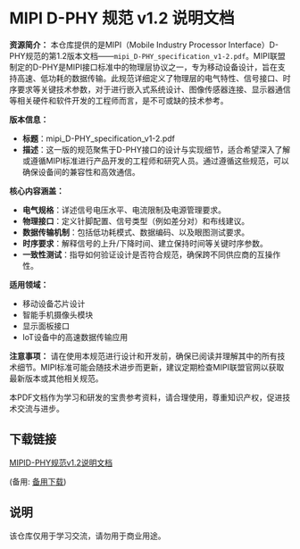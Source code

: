 # MIPI D-PHY 规范 v1.2 说明文档

**资源简介：**
本仓库提供的是MIPI（Mobile Industry Processor Interface）D-PHY规范的第1.2版本文档——`mipi_D-PHY_specification_v1-2.pdf`。MIPI联盟制定的D-PHY是MIPI接口标准中的物理层协议之一，专为移动设备设计，旨在支持高速、低功耗的数据传输。此规范详细定义了物理层的电气特性、信号接口、时序要求等关键技术参数，对于进行嵌入式系统设计、图像传感器连接、显示器通信等相关硬件和软件开发的工程师而言，是不可或缺的技术参考。

**版本信息：**
- **标题**：mipi_D-PHY_specification_v1-2.pdf
- **描述**：这一版的规范聚焦于D-PHY接口的设计与实现细节，适合希望深入了解或遵循MIPI标准进行产品开发的工程师和研究人员。通过遵循这些规范，可以确保设备间的兼容性和高效通信。

**核心内容涵盖：**
- **电气规格**：详述信号电压水平、电流限制及电源管理要求。
- **物理接口**：定义针脚配置、信号类型（例如差分对）和布线建议。
- **数据传输机制**：包括低功耗模式、数据编码、以及眼图测试要求。
- **时序要求**：解释信号的上升/下降时间、建立保持时间等关键时序参数。
- **一致性测试**：指导如何验证设计是否符合规范，确保跨不同供应商的互操作性。

**适用领域：**
- 移动设备芯片设计
- 智能手机摄像头模块
- 显示面板接口
- IoT设备中的高速数据传输应用

**注意事项：**
请在使用本规范进行设计和开发前，确保已阅读并理解其中的所有技术细节。MIPI标准可能会随技术进步而更新，建议定期检查MIPI联盟官网以获取最新版本或其他相关规范。

本PDF文档作为学习和研发的宝贵参考资料，请合理使用，尊重知识产权，促进技术交流与进步。

## 下载链接
[MIPID-PHY规范v1.2说明文档](https://pan.quark.cn/s/d602f8be0576) 

(备用: [备用下载](https://pan.baidu.com/s/1V1ufh7H9cwLA69MnoJ-IxQ?pwd=1234))

## 说明

该仓库仅用于学习交流，请勿用于商业用途。
